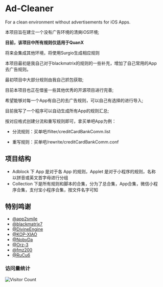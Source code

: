 # Ad-Cleaner
For a clean environment without advertisements for iOS Apps.

本项目旨在建立一个没有广告环境的清爽iOS环境;

**目前，该项目中所有规则仅适用于QuanX**

将来会集成其他环境，将使用Surgio生成相应规则

本项目最初是我自己对于blackmatrix的规则的一些补充，增加了自己常用的App去广告规则。

最初项目中大部分规则由我自己抓包获取;

目前本项目也正在借鉴一些其他优秀的开源项目进行完善;

希望能够对每一个App有自己的去广告规则，可以自己有选择的进行导入;

目前我写了一个程序可以自动生成所有App的规则汇总;

按对应格式创建分流和重写规则即可，拿买单吧App为例：

- 分流规则：买单吧/filter/creditCardBankComm.list

- 重写规则：买单吧/rewrite/creditCardBankComm.conf


## 项目结构

- Adblock 下 App 是对于各 App 的规则，Applet 是对于小程序的规则，名称以拼音或英文首字母进行分组
- Collection 下是所有规则和脚本的合集，分为了总合集，App合集，微信小程序合集，支付宝小程序合集，按文件名字可知

## 特别鸣谢

- [@app2smile](https://github.com/app2smile)
- [@blackmatrix7](https://github.com/blackmatrix7)
- [@DivineEngine](https://github.com/DivineEngine)
- [@KOP-XIAO](https://github.com/KOP-XIAO)
- [@NobyDa](https://github.com/NobyDa)
- [@Orz-3](https://github.com/Orz-3)
- [@fmz200](https://github.com/fmz200)
- [@RuCu6](https://github.com/RuCu6)

### 访问量统计

![Visitor Count](https://profile-counter.glitch.me/zirawell/count.svg)

